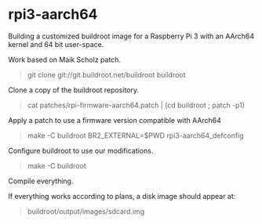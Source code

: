 # rpi3-aarch64

Building a customized buildroot image for a Raspberry Pi 3 with an
AArch64 kernel and 64 bit user-space.

Work based on Maik Scholz patch.

> git clone git://git.buildroot.net/buildroot buildroot

Clone a copy of the buildroot repository.

> cat patches/rpi-firmware-aarch64.patch | (cd buildroot ; patch -p1)

Apply a patch to use a firmware version compatible with AArch64

> make -C buildroot BR2_EXTERNAL=$PWD rpi3-aarch64_defconfig

Configure buildroot to use our modifications.

> make -C buildroot

Compile everything.

If everything works according to plans, a disk image should appear at:

> buildroot/output/images/sdcard.img
